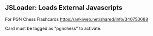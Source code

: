## JSLoader: Loads External Javascripts

For PGN Chess Flashcards
https://ankiweb.net/shared/info/340753088

Card must be tagged as "pgnchess" to activate.

